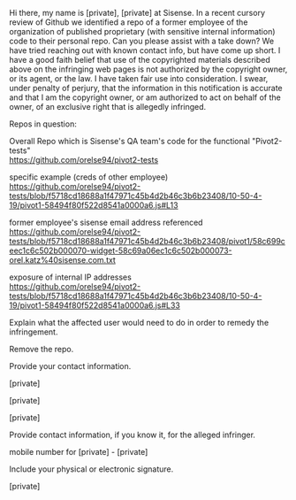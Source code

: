 Hi there, my name is [private], [private] at Sisense. In a recent cursory review of Github we identified a repo of a former employee of the organization of published proprietary (with sensitive internal information) code to their personal repo. Can you please assist with a take down? We have tried reaching out with known contact info, but have come up short. I have a good faith belief that use of the copyrighted materials described above on the infringing web pages is not authorized by the copyright owner, or its agent, or the law. I have taken fair use into consideration.  I swear, under penalty of perjury, that the information in this notification is accurate and that I am the copyright owner, or am authorized to act on behalf of the owner, of an exclusive right that is allegedly infringed.

Repos in question:

Overall Repo which is Sisense's QA team's code for the functional "Pivot2-tests"  
https://github.com/orelse94/pivot2-tests

specific example (creds of other employee)  
https://github.com/orelse94/pivot2-tests/blob/f5718cd18688a1f47971c45b4d2b46c3b6b23408/10-50-4-19/pivot1-58494f80f522d8541a0000a6.js#L13

former employee's sisense email address referenced  
https://github.com/orelse94/pivot2-tests/blob/f5718cd18688a1f47971c45b4d2b46c3b6b23408/pivot1/58c699ceec1c6c502b000070-widget-58c69a06ec1c6c502b000073-orel.katz%40sisense.com.txt

exposure of internal IP addresses  
https://github.com/orelse94/pivot2-tests/blob/f5718cd18688a1f47971c45b4d2b46c3b6b23408/10-50-4-19/pivot1-58494f80f522d8541a0000a6.js#L33

Explain what the affected user would need to do in order to remedy the infringement.

Remove the repo.

Provide your contact information.

[private]

[private]

[private]

Provide contact information, if you know it, for the alleged infringer.

mobile number for [private] - [private]

Include your physical or electronic signature.

[private]

